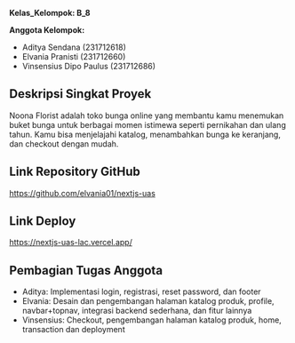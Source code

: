 **Kelas_Kelompok: B_8**

**Anggota Kelompok:**
- Aditya Sendana (231712618)
- Elvania Pranisti (231712660)
- Vinsensius Dipo Paulus (231712686)

## Deskripsi Singkat Proyek
Noona Florist adalah toko bunga online yang membantu kamu menemukan buket bunga untuk berbagai momen istimewa seperti pernikahan dan ulang tahun. Kamu bisa menjelajahi katalog, menambahkan bunga ke keranjang, dan checkout dengan mudah.

## Link Repository GitHub
https://github.com/elvania01/nextjs-uas

## Link Deploy
https://nextjs-uas-lac.vercel.app/

## Pembagian Tugas Anggota
- Aditya: Implementasi login, registrasi, reset password, dan footer
- Elvania: Desain dan pengembangan halaman katalog produk, profile, navbar+topnav, integrasi backend sederhana, dan fitur lainnya
- Vinsensius: Checkout, pengembangan halaman katalog produk, home, transaction dan deployment
